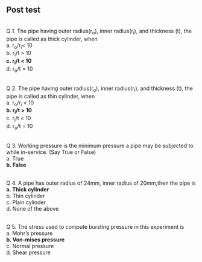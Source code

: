 ## Post test
<br>
Q 1. The pipe having outer radius(r<sub>o</sub>), inner radius(r<sub>i</sub>), and thickness (t), the pipe is called as thick cylinder, when<br>
a. r<sub>o</sub>/r<sub>i</sub>< 10<br>
b. r<sub>i</sub>/t > 10<br>
<b>c. r<sub>i</sub>/t < 10 </b><br>
d. r<sub>o</sub>/t = 10<br><br>

Q 2. The pipe having outer radius(r<sub>o</sub>), inner radius(r<sub>i</sub>), and thickness (t), the pipe is called as thin cylinder, when<br>
a. r<sub>o</sub>/r<sub>i</sub> < 10<br>
<b>b. r<sub>i</sub>/t > 10</b><br>
c. r<sub>i</sub>/t < 10<br>
d. r<sub>o</sub>/t = 10<br><br>

Q 3. Working pressure is the minimum pressure a pipe may be subjected to while in-service. (Say True or False)<br>
a. True<br>
<b>b. False</b><br><br>

Q 4. A pipe has outer radius of 24mm, inner radius of 20mm,then the pipe is<br>
<b>a. Thick cylinder</b><br>
b. Thin cylinder<br>
c. Plain cylinder<br>
d. None of the above<br><br>

Q 5. The stress used to compute bursting pressure in this experiment is<br>
a. Mohr’s pressure<br>
<b>b. Von-mises pressure</b><br>
c. Normal pressure<br>
d. Shear pressure<br><br>
